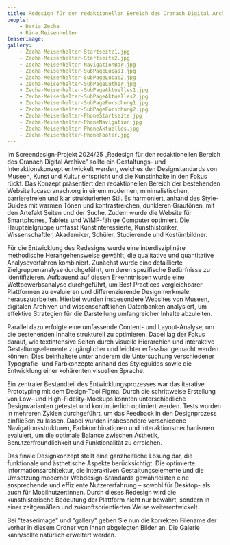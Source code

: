 ```yaml
---
title: Redesign für den redaktionellen Bereich des Cranach Digital Archive
people:
    - Daria Zecha
    - Rina Meisenhelter
teaserimage: 
gallery:
    - Zecha-Meisenhelter-Startseite1.jpg
    - Zecha-Meisenhelter-Startseite2.jpg
    - Zecha-Meisenhelter-NavigationBar.jpg
    - Zecha-Meisenhelter-SubPageLucas1.jpg
    - Zecha-Meisenhelter-SubPageLucas2.jpg
    - Zecha-Meisenhelter-SubPageLuther.jpg
    - Zecha-Meisenhelter-SubPageAktuelles1.jpg
    - Zecha-Meisenhelter-SubPageAktuelles2.jpg
    - Zecha-Meisenhelter-SubPageForschung1.jpg
    - Zecha-Meisenhelter-SubPageForschung2.jpg
    - Zecha-Meisenhelter-PhoneStartseite.jpg
    - Zecha-Meisenhelter-PhoneNavigation.jpg
    - Zecha-Meisenhelter-PhoneAktuelles.jpg
    - Zecha-Meisenhelter-PhoneFooter.jpg
---
```


Im Screendesign-Projekt 2024/25 „Redesign für den redaktionellen Bereich des Cranach Digital Archive“ sollte ein Gestaltungs- und Interaktionskonzept entwickelt werden, welches den Designstandards von Museen, Kunst und Kultur entspricht und die Kunstinhalte in den Fokus rückt. Das Konzept präsentiert den redaktionellen Bereich der bestehenden Website lucascranach.org in einem modernen, minimalistischen, barrierefreien und klar strukturierten Stil. Es harmoniert, anhand des Style-Guides mit warmen Tönen und kontrastreichen, dunkleren Grautönen, mit den Artefakt Seiten und der Suche. Zudem wurde die Website für Smartphones, Tablets und WIMP-fähige Computer optimiert. Die Hauptzielgruppe umfasst Kunstinteressierte, Kunsthistoriker, Wissenschaftler, Akademiker, Schüler, Studierende und Kostümbildner.

Für die Entwicklung des Redesigns wurde eine interdisziplinäre methodische Herangehensweise gewählt, die qualitative und quantitative Analyseverfahren kombiniert. Zunächst wurde eine detaillierte Zielgruppenanalyse durchgeführt, um deren spezifische Bedürfnisse zu identifizieren. Aufbauend auf diesen Erkenntnissen wurde eine Wettbewerbsanalyse durchgeführt, um Best Practices vergleichbarer Plattformen zu evaluieren und differenzierende Designmerkmale herauszuarbeiten. Hierbei wurden insbesondere Websites von Museen, digitalen Archiven und wissenschaftlichen Datenbanken analysiert, um effektive Strategien für die Darstellung umfangreicher Inhalte abzuleiten.

Parallel dazu erfolgte eine umfassende Content- und Layout-Analyse, um die bestehenden Inhalte strukturell zu optimieren. Dabei lag der Fokus darauf, wie textintensive Seiten durch visuelle Hierarchien und interaktive Gestaltungselemente zugänglicher und leichter erfassbar gemacht werden können. Dies beinhaltete unter anderem die Untersuchung verschiedener Typografie- und Farbkonzepte anhand des Styleguides sowie die Entwicklung einer kohärenten visuellen Sprache.

Ein zentraler Bestandteil des Entwicklungsprozesses war das iterative Prototyping mit dem Design-Tool Figma. Durch die schrittweise Erstellung von Low- und High-Fidelity-Mockups konnten unterschiedliche Designvarianten getestet und kontinuierlich optimiert werden. Tests wurden in mehreren Zyklen durchgeführt, um das Feedback in den Designprozess einfließen zu lassen. Dabei wurden insbesondere verschiedene Navigationsstrukturen, Farbkombinationen und Interaktionsmechanismen evaluiert, um die optimale Balance zwischen Ästhetik, Benutzerfreundlichkeit und Funktionalität zu erreichen.

Das finale Designkonzept stellt eine ganzheitliche Lösung dar, die funktionale und ästhetische Aspekte berücksichtigt. Die optimierte Informationsarchitektur, die interaktiven Gestaltungselemente und die Umsetzung moderner Webdesign-Standards gewährleisten eine ansprechende und effiziente Nutzererfahrung – sowohl für Desktop- als auch für Mobilnutzer:innen. Durch dieses Redesign wird die kunsthistorische Bedeutung der Plattform nicht nur bewahrt, sondern in einer zeitgemäßen und zukunftsorientierten Weise weiterentwickelt.


Bei "teaserimage" und "gallery" geben Sie nun die korrekten Filename der vorher in diesem Ordner von Ihnen abgelegten Bilder an. Die Galerie kann/sollte natürlich erweitert werden.
